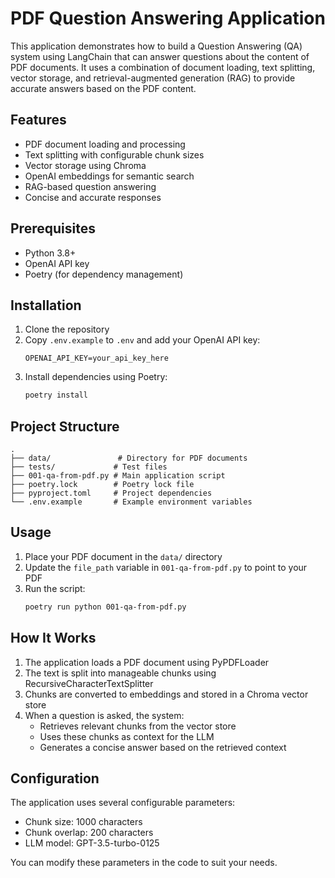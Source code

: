 # PDF Question Answering Application

This application demonstrates how to build a Question Answering (QA) system using LangChain that can answer questions about the content of PDF documents. It uses a combination of document loading, text splitting, vector storage, and retrieval-augmented generation (RAG) to provide accurate answers based on the PDF content.

## Features

- PDF document loading and processing
- Text splitting with configurable chunk sizes
- Vector storage using Chroma
- OpenAI embeddings for semantic search
- RAG-based question answering
- Concise and accurate responses

## Prerequisites

- Python 3.8+
- OpenAI API key
- Poetry (for dependency management)

## Installation

1. Clone the repository
2. Copy `.env.example` to `.env` and add your OpenAI API key:
   ```
   OPENAI_API_KEY=your_api_key_here
   ```
3. Install dependencies using Poetry:
   ```bash
   poetry install
   ```

## Project Structure

```
.
├── data/               # Directory for PDF documents
├── tests/             # Test files
├── 001-qa-from-pdf.py # Main application script
├── poetry.lock        # Poetry lock file
├── pyproject.toml     # Project dependencies
└── .env.example       # Example environment variables
```

## Usage

1. Place your PDF document in the `data/` directory
2. Update the `file_path` variable in `001-qa-from-pdf.py` to point to your PDF
3. Run the script:
   ```bash
   poetry run python 001-qa-from-pdf.py
   ```

## How It Works

1. The application loads a PDF document using PyPDFLoader
2. The text is split into manageable chunks using RecursiveCharacterTextSplitter
3. Chunks are converted to embeddings and stored in a Chroma vector store
4. When a question is asked, the system:
   - Retrieves relevant chunks from the vector store
   - Uses these chunks as context for the LLM
   - Generates a concise answer based on the retrieved context

## Configuration

The application uses several configurable parameters:

- Chunk size: 1000 characters
- Chunk overlap: 200 characters
- LLM model: GPT-3.5-turbo-0125

You can modify these parameters in the code to suit your needs.
